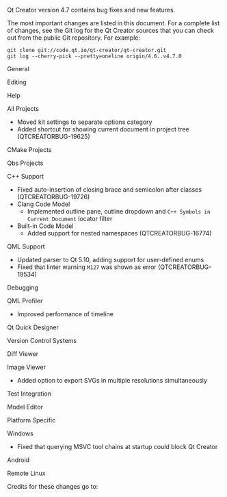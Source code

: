 Qt Creator version 4.7 contains bug fixes and new features.

The most important changes are listed in this document. For a complete
list of changes, see the Git log for the Qt Creator sources that
you can check out from the public Git repository. For example:

    git clone git://code.qt.io/qt-creator/qt-creator.git
    git log --cherry-pick --pretty=oneline origin/4.6..v4.7.0

General

Editing

Help

All Projects

* Moved kit settings to separate options category
* Added shortcut for showing current document in project tree
  (QTCREATORBUG-19625)

CMake Projects

Qbs Projects

C++ Support

* Fixed auto-insertion of closing brace and semicolon after classes
  (QTCREATORBUG-19726)
* Clang Code Model
    * Implemented outline pane, outline dropdown and
      `C++ Symbols in Current Document` locator filter
* Built-in Code Model
    * Added support for nested namespaces (QTCREATORBUG-16774)

QML Support

* Updated parser to Qt 5.10, adding support for user-defined enums
* Fixed that linter warning `M127` was shown as error (QTCREATORBUG-19534)

Debugging

QML Profiler

* Improved performance of timeline

Qt Quick Designer

Version Control Systems

Diff Viewer

Image Viewer

* Added option to export SVGs in multiple resolutions simultaneously

Test Integration

Model Editor

Platform Specific

Windows

* Fixed that querying MSVC tool chains at startup could block Qt Creator

Android

Remote Linux

Credits for these changes go to:  
